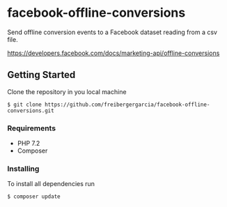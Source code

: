 # facebook-offline-conversions

Send offline conversion events to a Facebook dataset reading from a csv file.

https://developers.facebook.com/docs/marketing-api/offline-conversions

## Getting Started

Clone the repository in you local machine
```
$ git clone https://github.com/freibergergarcia/facebook-offline-conversions.git
```

### Requirements

* PHP 7.2
* Composer

### Installing

To install all dependencies run

```
$ composer update
```